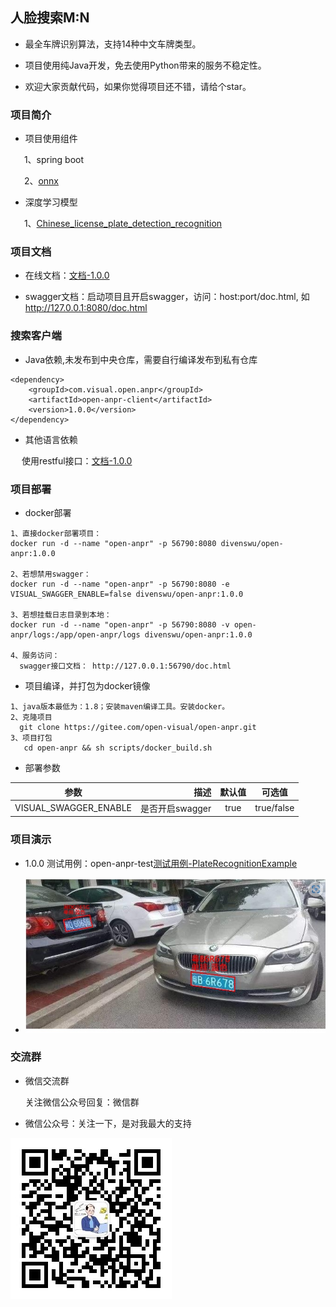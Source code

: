 ## 人脸搜索M:N

* 最全车牌识别算法，支持14种中文车牌类型。

* 项目使用纯Java开发，免去使用Python带来的服务不稳定性。

* 欢迎大家贡献代码，如果你觉得项目还不错，请给个star。

### 项目简介

* 项目使用组件

&ensp; &ensp; 1、spring boot

&ensp; &ensp; 2、[onnx](https://github.com/onnx/onnx)

* 深度学习模型

&ensp; &ensp; 1、[Chinese_license_plate_detection_recognition](https://github.com/we0091234/Chinese_license_plate_detection_recognition)


### 项目文档

* 在线文档：[文档-1.0.0](scripts/docs/doc-1.0.0.md)

* swagger文档：启动项目且开启swagger，访问：host:port/doc.html, 如 http://127.0.0.1:8080/doc.html

### 搜索客户端

* Java依赖,未发布到中央仓库，需要自行编译发布到私有仓库
```
<dependency>
    <groupId>com.visual.open.anpr</groupId>
    <artifactId>open-anpr-client</artifactId>
    <version>1.0.0</version>
</dependency>
```
* 其他语言依赖

&ensp; &ensp;使用restful接口：[文档-1.0.0](scripts/docs/doc-1.0.0.md)


### 项目部署

* docker部署
```
1、直接docker部署项目：
docker run -d --name "open-anpr" -p 56790:8080 divenswu/open-anpr:1.0.0

2、若想禁用swagger：
docker run -d --name "open-anpr" -p 56790:8080 -e VISUAL_SWAGGER_ENABLE=false divenswu/open-anpr:1.0.0

3、若想挂载日志目录到本地：
docker run -d --name "open-anpr" -p 56790:8080 -v open-anpr/logs:/app/open-anpr/logs divenswu/open-anpr:1.0.0

4、服务访问：
  swagger接口文档： http://127.0.0.1:56790/doc.html
```

* 项目编译，并打包为docker镜像
```
1、java版本最低为：1.8；安装maven编译工具。安装docker。
2、克隆项目
  git clone https://gitee.com/open-visual/open-anpr.git
3、项目打包
   cd open-anpr && sh scripts/docker_build.sh
```

* 部署参数

| 参数                     |            描述 |  默认值  | 可选值        |
|------------------------|--------------:| :----:  |------------|
| VISUAL_SWAGGER_ENABLE  | 是否开启swagger   |   true  | true/false |


### 项目演示

* 1.0.0 测试用例：open-anpr-test[测试用例-PlateRecognitionExample](https://gitee.com/open-visual/open-anpr/blob/master/open-anpr-test/src/main/java/com/visual/open/anpr/exps/PlateRecognitionExample.java)

* ![输入图片说明](scripts%2Fimages%2Fvalidate-1.0.0.jpg)

### 交流群

* 微信交流群

    关注微信公众号回复：微信群

* 微信公众号：关注一下，是对我最大的支持

![微信公众号](scripts/images/%E5%85%AC%E4%BC%97%E5%8F%B7-%E5%BE%AE%E4%BF%A1.jpg)
